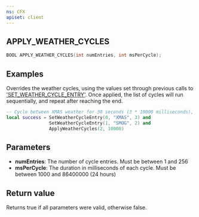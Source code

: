 ```yaml
---
ns: CFX
apiset: client
---
```

## APPLY_WEATHER_CYCLES

```c
BOOL APPLY_WEATHER_CYCLES(int numEntries, int msPerCycle);
```

## Examples

Overrides the weather cycles, using the values set through previous calls to ['SET_WEATHER_CYCLE_ENTRY'](#\_0xd264d4e1).
Once applied, the list of cycles will run sequentially, and repeat after reaching the end.

```lua
-- Cycle between XMAS weather for 30 seconds (3 * 10000 milliseconds), and SMOG weather for 20 seconds (2 * 10000 milliseconds)
local success = SetWeatherCycleEntry(0, "XMAS", 3) and
                SetWeatherCycleEntry(1, "SMOG", 2) and
                ApplyWeatherCycles(2, 10000)
```

## Parameters
* **numEntries**: The number of cycle entries. Must be between 1 and 256
* **msPerCycle**: The duration in milliseconds of each cycle. Must be between 1000 and 86400000 (24 hours)

## Return value
Returns true if all parameters were valid, otherwise false.